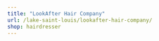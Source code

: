 ```yaml
---
title: "LookAfter Hair Company"
url: /lake-saint-louis/lookafter-hair-company/
shop: hairdresser
---
```

